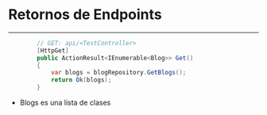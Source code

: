 # Retornos de Endpoints

---

```C#
        // GET: api/<TestController>
        [HttpGet]
        public ActionResult<IEnumerable<Blog>> Get()
        {
            var blogs = blogRepository.GetBlogs();
            return Ok(blogs);
        }
```
- Blogs es una lista de clases
